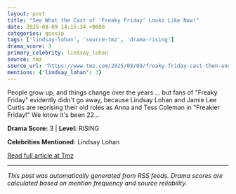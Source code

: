```yaml
---
layout: post
title: "See What the Cast of 'Freaky Friday' Looks Like Now!"
date: 2025-08-09 14:15:34 +0000
categories: gossip
tags: ['lindsay-lohan', 'source-tmz', 'drama-rising']
drama_score: 3
primary_celebrity: lindsay_lohan
source: tmz
source_url: "https://www.tmz.com/2025/08/09/freaky-friday-cast-then-and-now/"
mentions: {'lindsay_lohan': 3}
---
```


People grow up, and things change over the years ... but fans of "Freaky Friday" evidently didn't go away, because Lindsay Lohan and Jamie Lee Curtis are reprising their old roles as Anna and Tess Coleman in "Freakier Friday!" We know it's been 22…

**Drama Score:** 3 | **Level:** RISING

**Celebrities Mentioned:** Lindsay Lohan

[Read full article at Tmz](https://www.tmz.com/2025/08/09/freaky-friday-cast-then-and-now/)

---
*This post was automatically generated from RSS feeds. Drama scores are calculated based on mention frequency and source reliability.*
